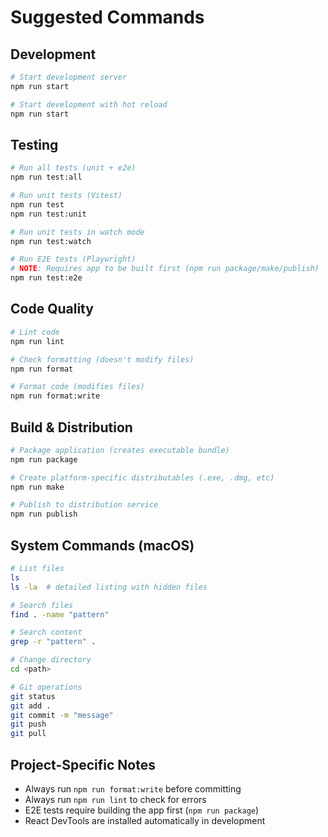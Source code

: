 # Suggested Commands

## Development

```bash
# Start development server
npm run start

# Start development with hot reload
npm run start
```

## Testing

```bash
# Run all tests (unit + e2e)
npm run test:all

# Run unit tests (Vitest)
npm run test
npm run test:unit

# Run unit tests in watch mode
npm run test:watch

# Run E2E tests (Playwright)
# NOTE: Requires app to be built first (npm run package/make/publish)
npm run test:e2e
```

## Code Quality

```bash
# Lint code
npm run lint

# Check formatting (doesn't modify files)
npm run format

# Format code (modifies files)
npm run format:write
```

## Build & Distribution

```bash
# Package application (creates executable bundle)
npm run package

# Create platform-specific distributables (.exe, .dmg, etc)
npm run make

# Publish to distribution service
npm run publish
```

## System Commands (macOS)

```bash
# List files
ls
ls -la  # detailed listing with hidden files

# Search files
find . -name "pattern"

# Search content
grep -r "pattern" .

# Change directory
cd <path>

# Git operations
git status
git add .
git commit -m "message"
git push
git pull
```

## Project-Specific Notes

- Always run `npm run format:write` before committing
- Always run `npm run lint` to check for errors
- E2E tests require building the app first (`npm run package`)
- React DevTools are installed automatically in development
